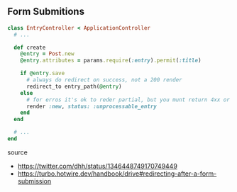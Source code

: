 


## Form Submitions

```ruby
class EntryController < ApplicationController
  # ...

  def create
    @entry = Post.new
    @entry.attributes = params.require(:entry).permit(:title)

    if @entry.save
      # always do redirect on success, not a 200 render
      redirect_to entry_path(@entry)
    else
      # for erros it's ok to reder partial, but you munt return 4xx or 5xx erros
      render :new, status: :unprocessable_entry
    end
  end

  # ...
end
```

source

* <https://twitter.com/dhh/status/1346448749170749449>
* <https://turbo.hotwire.dev/handbook/drive#redirecting-after-a-form-submission>

